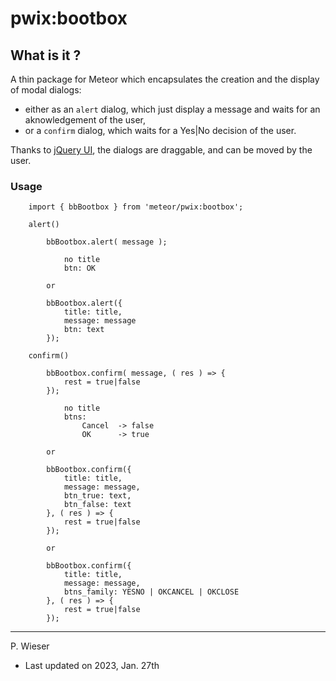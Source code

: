 # pwix:bootbox

## What is it ?

A thin package for Meteor which encapsulates the creation and the display of modal dialogs:
- either as an `alert` dialog, which just display a message and waits for an aknowledgement of the user,
- or a `confirm` dialog, which waits for a Yes|No decision of the user.

Thanks to [jQuery UI](https://jqueryui.com/), the dialogs are draggable, and can be moved by the user.

### Usage

```
    import { bbBootbox } from 'meteor/pwix:bootbox';

    alert()

        bbBootbox.alert( message );

            no title
            btn: OK

        or

        bbBootbox.alert({
            title: title,
            message: message
            btn: text
        });

    confirm()

        bbBootbox.confirm( message, ( res ) => {
            rest = true|false
        });

            no title
            btns:
                Cancel  -> false
                OK      -> true

        or

        bbBootbox.confirm({
            title: title,
            message: message,
            btn_true: text,
            btn_false: text
        }, ( res ) => {
            rest = true|false
        });

        or

        bbBootbox.confirm({
            title: title,
            message: message,
            btns_family: YESNO | OKCANCEL | OKCLOSE
        }, ( res ) => {
            rest = true|false
        });
```

---
P. Wieser
- Last updated on 2023, Jan. 27th
